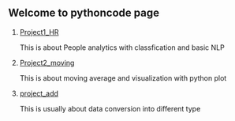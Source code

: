 ## Welcome to pythoncode page

1. [Project1_HR](https://github.com/tododata101/tododata101.github.io/tree/master/pythoncode/Project1_HR) 

   This is about People analytics with classfication and basic NLP
   
  
2. [Project2_moving](https://github.com/tododata101/tododata101.github.io/blob/master/pythoncode/Project2_moving)
    
   This is about moving average and visualization with python plot
   
    
3. [project_add](https://github.com/tododata101/tododata101.github.io/blob/master/pythoncode/project_add)

   This is usually about data conversion into different type 
